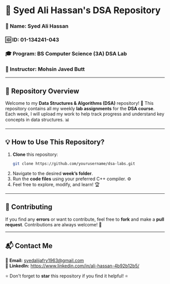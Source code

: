 # 📌 Syed Ali Hassan's DSA Repository

### 👤 Name: Syed Ali Hassan  
### 🆔 ID: 01-134241-043  
### 🎓 Program: BS Computer Science (3A)  DSA Lab
### 🏫 Instructor: Mohsin Javed Butt  

---

## 📂 Repository Overview
Welcome to my **Data Structures & Algorithms (DSA)** repository! 🚀 This repository contains all my weekly **lab assignments** for the **DSA course**. Each week, I will upload my work to help track progress and understand key concepts in data structures. 📊

---

## 💡 How to Use This Repository?
1. **Clone** this repository:
   ```bash
   git clone https://github.com/yourusername/dsa-labs.git
   ```
2. Navigate to the desired **week’s folder**.
3. Run the **code files** using your preferred C++ compiler. ⚙️
4. Feel free to explore, modify, and learn! 🏆

---

## 🤝 Contributing
If you find any **errors** or want to contribute, feel free to **fork** and make a **pull request**. Contributions are always welcome! 🌟

---

## 📬 Contact Me
📧 **Email:** syedalijafry1963@gmail.com    
🤖 **LinkedIn:** https://www.linkedin.com/in/ali-hassan-4b92b12b5/  

⭐ Don't forget to **star** this repository if you find it helpful! ⭐


